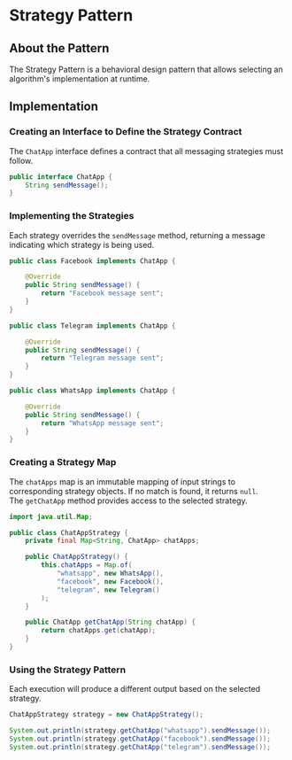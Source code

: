 # Strategy Pattern

## About the Pattern

The Strategy Pattern is a behavioral design pattern that allows selecting an algorithm's implementation at runtime.

## Implementation

### Creating an Interface to Define the Strategy Contract

The `ChatApp` interface defines a contract that all messaging strategies must follow.

```java
public interface ChatApp {
    String sendMessage();
}
```

### Implementing the Strategies

Each strategy overrides the `sendMessage` method, returning a message indicating which strategy is being used.

```java
public class Facebook implements ChatApp {

    @Override
    public String sendMessage() {
        return "Facebook message sent";
    }
}

public class Telegram implements ChatApp {

    @Override
    public String sendMessage() {
        return "Telegram message sent";
    }
}

public class WhatsApp implements ChatApp {

    @Override
    public String sendMessage() {
        return "WhatsApp message sent";
    }
}
```

### Creating a Strategy Map

The `chatApps` map is an immutable mapping of input strings to corresponding strategy objects. If no match is found, it returns `null`.  
The `getChatApp` method provides access to the selected strategy.

```java
import java.util.Map;

public class ChatAppStrategy {
    private final Map<String, ChatApp> chatApps;

    public ChatAppStrategy() {
        this.chatApps = Map.of(
            "whatsapp", new WhatsApp(),
            "facebook", new Facebook(),
            "telegram", new Telegram()
        );
    }

    public ChatApp getChatApp(String chatApp) {
        return chatApps.get(chatApp);
    }
}
```

### Using the Strategy Pattern

Each execution will produce a different output based on the selected strategy.

```java
ChatAppStrategy strategy = new ChatAppStrategy();

System.out.println(strategy.getChatApp("whatsapp").sendMessage());
System.out.println(strategy.getChatApp("facebook").sendMessage());
System.out.println(strategy.getChatApp("telegram").sendMessage());
```